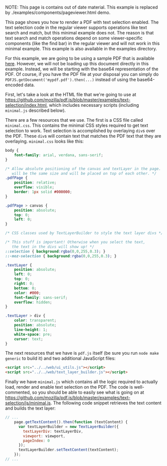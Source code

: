 NOTE: This page is contains out of date material. This example is replaced by ./examples/components/pageviewer.html demo.

This page shows you how to render a PDF with text selection enabled. The text selection code in the regular viewer supports operations like text search and match, but this minimal example does not. The reason is that text search and match operations depend on some viewer-specific components (like the find bar) in the regular viewer and will not work in this minimal example. This example is also available in the examples directory. 

For this example, we are going to be using a sample PDF that is available [here](http://vivin.net/pub/pdfjs/TestDocument.pdf). However, we will not be loading up this document directly in this example. Instead, we will be starting with the base64 representation of the PDF. Of course, if you have the PDF file at your disposal you can simply do `PDFJS.getDocument('mypdf.pdf').then(...)` instead of using the base64-encoded data.

First, let's take a look at the HTML file that we're going to use at https://github.com/mozilla/pdf.js/blob/master/examples/text-selection/index.html, which includes necessary scripts (including `minimal.js` described below).

There are a few resources that we use. The first is a CSS file called `minimal.css`. This contains the minimal CSS styles required to get text selection to work. Text selection is accomplished by overlaying `div`s over the PDF. These `div`s will contain text that matches the PDF text that they are overlaying. `minimal.css` looks like this:

```css
body {
    font-family: arial, verdana, sans-serif;
}

/* Allow absolute positioning of the canvas and textLayer in the page. They
   will be the same size and will be placed on top of each other. */
.pdfPage {
    position: relative;
    overflow: visible;
    border: 1px solid #000000;
}

.pdfPage > canvas {
    position: absolute;
    top: 0;
    left: 0;
}

/* CSS classes used by TextLayerBuilder to style the text layer divs */

/* This stuff is important! Otherwise when you select the text,
   the text in the divs will show up! */
::selection { background:rgba(0,0,255,0.3); }
::-moz-selection { background:rgba(0,0,255,0.3); }

.textLayer {
    position: absolute;
    left: 0;
    top: 0;
    right: 0;
    bottom: 0;
    color: #000;
    font-family: sans-serif;
    overflow: hidden;
}

.textLayer > div {
    color: transparent;
    position: absolute;
    line-height: 1;
    white-space: pre;
    cursor: text;
}
```

The next resources that we have is `pdf.js` itself (be sure you run `node make generic` to build it) and two additional JavaScript files:

```html
<script src="../../web/ui_utils.js"></script>
<script src="../../web/text_layer_builder.js"></script>
```

Finally we have `minimal.js` which contains all the logic required to actually load, render and enable text selection on the PDF. The code is well-commented, so you should be able to easily see what is going on at https://github.com/mozilla/pdf.js/blob/master/examples/text-selection/js/minimal.js. The following code snippet retrieves the text content and builds the text layer:

```javascript
// ...
    page.getTextContent().then(function (textContent) {
      var textLayerBuilder = new TextLayerBuilder({
        textLayerDiv: textLayerDiv,
        viewport: viewport,
        pageIndex: 0
      });
      textLayerBuilder.setTextContent(textContent);
    });
// ...
```